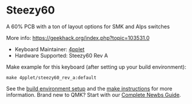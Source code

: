 # Steezy60

A 60% PCB with a ton of layout options for SMK and Alps switches

More info: https://geekhack.org/index.php?topic=103531.0

* Keyboard Maintainer: [4pplet](https://github.com/4pplet)
* Hardware Supported: Steezy60 Rev A

Make example for this keyboard (after setting up your build environment):

    make 4pplet/steezy60_rev_a:default

See the [build environment setup](https://docs.qmk.fm/#/getting_started_build_tools) and the [make instructions](https://docs.qmk.fm/#/getting_started_make_guide) for more information. Brand new to QMK? Start with our [Complete Newbs Guide](https://docs.qmk.fm/#/newbs).